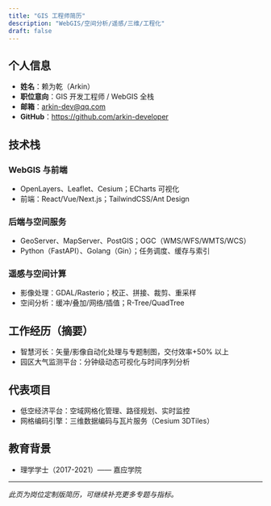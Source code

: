 ```yaml
---
title: "GIS 工程师简历"
description: "WebGIS/空间分析/遥感/三维/工程化"
draft: false
---
```


## 个人信息
- **姓名**：赖为乾（Arkin）
- **职位意向**：GIS 开发工程师 / WebGIS 全栈
- **邮箱**：arkin-dev@qq.com
- **GitHub**：https://github.com/arkin-developer

## 技术栈
### WebGIS 与前端
- OpenLayers、Leaflet、Cesium；ECharts 可视化
- 前端：React/Vue/Next.js；TailwindCSS/Ant Design

### 后端与空间服务
- GeoServer、MapServer、PostGIS；OGC（WMS/WFS/WMTS/WCS）
- Python（FastAPI）、Golang（Gin）；任务调度、缓存与索引

### 遥感与空间计算
- 影像处理：GDAL/Rasterio；校正、拼接、裁剪、重采样
- 空间分析：缓冲/叠加/网络/插值；R-Tree/QuadTree

## 工作经历（摘要）
- 智慧河长：矢量/影像自动化处理与专题制图，交付效率+50% 以上
- 园区大气监测平台：分钟级动态可视化与时间序列分析

## 代表项目
- 低空经济平台：空域网格化管理、路径规划、实时监控
- 网格编码引擎：三维数据编码与瓦片服务（Cesium 3DTiles）

## 教育背景
- 理学学士（2017-2021）—— 嘉应学院

---

*此页为岗位定制版简历，可继续补充更多专题与指标。*
